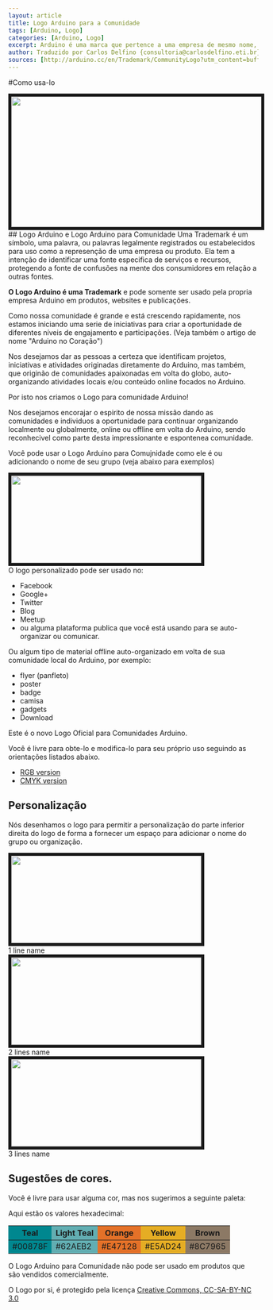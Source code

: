 ```yaml
---
layout: article
title: Logo Arduino para a Comunidade
tags: [Arduino, Logo]
categories: [Arduino, Logo]
excerpt: Arduino é uma marca que pertence a uma empresa de mesmo nome, veja neste artigo o que esta empresa está fazendo para que as comunidades que tem crescido a sua votla possam manter uma identidade comum.
author: Traduzido por Carlos Delfino {consultoria@carlosdelfino.eti.br}
sources: [http://arduino.cc/en/Trademark/CommunityLogo?utm_content=bufferd3518&utm_source=buffer&utm_medium=facebook&utm_campaign=Buffer]
---
```


#Como usa-lo
<div class="imageBox" id="center">
<a rel="lightbox" title="Bordado com LilyPad" href="/images/logo/arduino/ArduinoCommunityLogo.png">
<img src="/images/logo/arduino/ArduinoCommunityLogo.png" width="620" height="263"  border="6" />
</a>
</div>
## Logo Arduino e Logo Arduino para Comunidade
Uma Trademark é um símbolo, uma palavra, ou palavras legalmente registrados ou
estabelecidos para uso como a represenção de uma empresa ou produto. Ela tem a
intenção de identificar uma fonte especifica de serviços e recursos, protegendo
a fonte de confusões na mente dos consumidores em relação a outras fontes.

**O Logo Arduino é uma Trademark** e pode somente ser usado pela propria
empresa Arduino em produtos, websites e publicações.

Como nossa comunidade é grande e está crescendo rapidamente, nos estamos
iniciando uma serie de iniciativas para criar a oportunidade de diferentes
níveis de engajamento e participações. (Veja também o artigo de nome "Arduino
no Coração")

Nos desejamos dar as pessoas a certeza que identificam projetos, iniciativas e
atividades originadas diretamente do Arduino, mas também, que originão de
comunidades apaixonadas em volta do globo, auto-organizando atividades locais
e/ou conteúdo online focados no Arduino.

Por isto nos criamos o Logo para comunidade Arduino!

Nos desejamos encorajar o espirito de nossa missão dando as comunidades e
individuos a oportunidade para continuar organizando localmente ou globalmente,
online ou offline em volta do Arduino, sendo reconhecivel como parte desta
impressionante e espontenea comunidade.

Você pode usar o Logo Arduino para Comujnidade como ele é ou adicionando o nome
de seu grupo (veja abaixo para exemplos)

<div class="imageBox" id="center">
<a rel="lightbox" title="Bordado com LilyPad" href="/images/logo/arduino/ArduinoCommunityLogo_CustoMArea.png">
<img src="/images/logo/arduino/ArduinoCommunityLogo_CustonArea.png" width="383" height="176"  border="6" />
</a>
</div>
O logo personalizado pode ser usado no:

 * Facebook
 * Google+
 * Twitter
 * Blog
 * Meetup
 * ou alguma plataforma publica que você está usando para se auto-organizar ou
   comunicar.

Ou algum tipo de material offline auto-organizado em volta de sua comunidade
local do Arduino, por exemplo:

 * flyer (panfleto)
 * poster
 * badge
 * camisa
 * gadgets
 * Download

Este é o novo Logo Oficial para Comunidades Arduino.

Você é livre para obte-lo e modifica-lo para seu próprio uso seguindo as
orientações listados abaixo.

 * [RGB version](http://arduino.cc/en/uploads/Trademark/ArduinoCommunityLogo_RGB.pdf)
 * [CMYK version](http://arduino.cc/en/uploads/Trademark/ArduinoCommunityLogo_CMYK.pdf)

## Personalização
Nós desenhamos o logo para permitir a personalização do parte inferior direita
do logo de forma a fornecer um espaço para adicionar o nome do grupo ou organização.

<div class="imageBox" id="center">
<a rel="lightbox" title="Bordado com LilyPad" href="/images/logo/arduino/ArduinoCommunityLogo_1line.png">
<img src="/images/logo/arduino/ArduinoCommunityLogo_1line.png" width="383" height="176"  border="6" />
</a>
</div>
1 line name

<div class="imageBox" id="center">
<a rel="lightbox" title="Bordado com LilyPad" href="/images/logo/arduino/ArduinoCommunityLogo_2line.png">
<img src="/images/logo/arduino/ArduinoCommunityLogo_2line.png" width="383" height="176"  border="6" />
</a>
</div>
2 lines name

<div class="imageBox" id="center">
<a rel="lightbox" title="Bordado com LilyPad" href="/images/logo/arduino/ArduinoCommunityLogo_3line.png">
<img src="/images/logo/arduino/ArduinoCommunityLogo_3line.png" width="383" height="176"  border="6" />
</a>
</div>
3 lines name

## Sugestões de cores.

Você é livre para usar alguma cor, mas nos sugerimos a seguinte paleta:

Aqui estão os valores hexadecimal:

<table>
<thead>
<tr>
<th style="background-color:#00878F">Teal</th><th style="background-color:#62AEB2">Light Teal</th><th style="background-color:#E47128">Orange</th><th style="background-color:#E5AD24">Yellow</th><th style="background-color:#8C7965">Brown</th>
</tr>
</thead>
<tbody><tr>
<td style="background-color:#00878F">#00878F</td><td style="background-color:#62AEB2">#62AEB2</td><td style="background-color:#E47128">#E47128</td><td style="background-color:#E5AD24">#E5AD24</td><td style="background-color:#8C7965">#8C7965</td>
</tr>
</tbody>
</table>

O Logo Arduino para Comunidade não pode ser usado em produtos que são vendidos
comercialmente.

O Logo por si, é protegido pela licença [Creative Commons, CC-SA-BY-NC 3.0](http://creativecommons.org/licenses/by-sa/3.0/)
